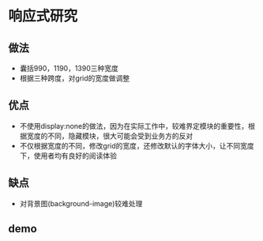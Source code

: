 # 响应式研究

## 做法
* 囊括990，1190，1390三种宽度
* 根据三种跨度，对grid的宽度做调整

## 优点
* 不使用display:none的做法，因为在实际工作中，较难界定模块的重要性，根据宽度的不同，隐藏模块，很大可能会受到业务方的反对
* 不仅根据宽度的不同，修改grid的宽度，还修改默认的字体大小，让不同宽度下，使用者均有良好的阅读体验

## 缺点
* 对背景图(background-image)较难处理

## demo